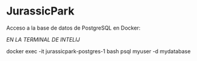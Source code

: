 # JurassicPark

 Acceso a la base de datos de PostgreSQL en Docker:

 *EN LA TERMINAL DE INTELIJ*

 docker exec -it jurassicpark-postgres-1 bash
 psql myuser -d mydatabase
